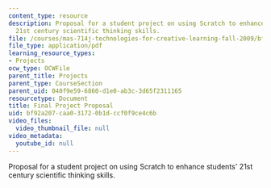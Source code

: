 ```yaml
---
content_type: resource
description: Proposal for a student project on using Scratch to enhance students'
  21st century scientific thinking skills.
file: /courses/mas-714j-technologies-for-creative-learning-fall-2009/bf92a207caa031720b1dccf0f9ce4c6b_MITMAS_714JF09_proj4_prop.pdf
file_type: application/pdf
learning_resource_types:
- Projects
ocw_type: OCWFile
parent_title: Projects
parent_type: CourseSection
parent_uid: 040f9e59-6860-d1e0-ab3c-3d65f2311165
resourcetype: Document
title: Final Project Proposal
uid: bf92a207-caa0-3172-0b1d-ccf0f9ce4c6b
video_files:
  video_thumbnail_file: null
video_metadata:
  youtube_id: null
---
```

Proposal for a student project on using Scratch to enhance students' 21st century scientific thinking skills.